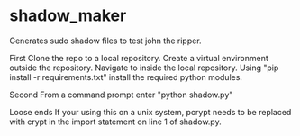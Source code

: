 # shadow_maker
Generates sudo shadow files to test john the ripper.

First
  Clone the repo to a local repository.
  Create a virtual environment outside the repository.
  Navigate to inside the local repository.
  Using "pip install -r requirements.txt" install the required python modules.
  
Second
  From a command prompt enter "python shadow.py"
  
  
Loose ends
  If your using this on a unix system, pcrypt needs to be replaced with crypt in the import statement on line 1 of shadow.py.
